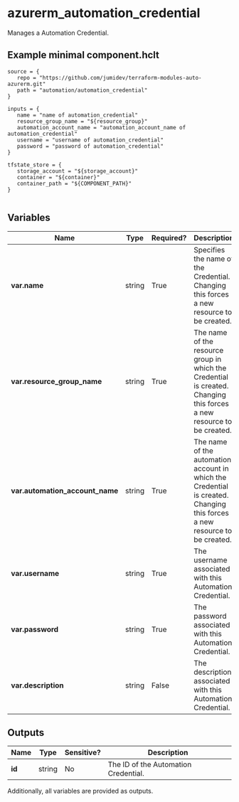 # azurerm_automation_credential

Manages a Automation Credential.

## Example minimal component.hclt

```hcl
source = {
   repo = "https://github.com/jumidev/terraform-modules-auto-azurerm.git" 
   path = "automation/automation_credential" 
}

inputs = {
   name = "name of automation_credential" 
   resource_group_name = "${resource_group}" 
   automation_account_name = "automation_account_name of automation_credential" 
   username = "username of automation_credential" 
   password = "password of automation_credential" 
}

tfstate_store = {
   storage_account = "${storage_account}" 
   container = "${container}" 
   container_path = "${COMPONENT_PATH}" 
}


```

## Variables

| Name | Type | Required? |  Description |
| ---- | ---- | --------- |  ----------- |
| **var.name** | string | True | Specifies the name of the Credential. Changing this forces a new resource to be created. | 
| **var.resource_group_name** | string | True | The name of the resource group in which the Credential is created. Changing this forces a new resource to be created. | 
| **var.automation_account_name** | string | True | The name of the automation account in which the Credential is created. Changing this forces a new resource to be created. | 
| **var.username** | string | True | The username associated with this Automation Credential. | 
| **var.password** | string | True | The password associated with this Automation Credential. | 
| **var.description** | string | False | The description associated with this Automation Credential. | 



## Outputs

| Name | Type | Sensitive? | Description |
| ---- | ---- | --------- | --------- |
| **id** | string | No  | The ID of the Automation Credential. | 

Additionally, all variables are provided as outputs.
